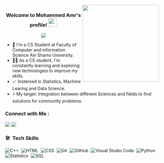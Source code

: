 
<img width="250" align="right" src="https://c.tenor.com/_DOBjnGspYAAAAAM/code-coding.gif">

<h3 align="center">
  Welcome to Mohammed Amr's profile!
  <img src="https://media.giphy.com/media/hvRJCLFzcasrR4ia7z/giphy.gif" width="28">
</h3>

<!-- Typing SVG by DenverCoder1 - https://github.com/DenverCoder1/readme-typing-svg -->
<p align="center">
  <a href="https://github.com/DenverCoder1/readme-typing-svg"><img src="https://readme-typing-svg.herokuapp.com/?lines=CS%20Student;&font=Fira%20Code&center=true&width=440&height=45&color=f75c7e&vCenter=true&size=22"></a>
</p> 

- 🏢 I'm a CS Student at Faculty of Computer and information Science Ain Shams University.
- 👨‍💻 As a CS student, I'm constantly learning and exploring new technologies to improve my skills.
- 📈 Instersed in Statistics, Machine Learing and Data Science.
- ⚡ My target: Integration between different Sciences and fields to find solutions for community problems.



### Connect with Me :

<a href="https://linkedin.com/in/mohammed-amr-sayed" target="_blank"><img src="https://img.shields.io/badge/-Mohammed%20Amr-0077B5?style=for-the-badge&logo=Linkedin&logoColor=white"/></a>
<a href="https://t.me/https://t.me/moha_amr_5" target="_blank"><img src="https://img.shields.io/badge/-Mohammed%20Amr-0077B5?style=for-the-badge&logo=Telegram&logoColor=white"/></a>
### 🛠 &nbsp;Tech Skills
![C++](https://img.shields.io/badge/-C++-05122A?style=flat&logo=C++)&nbsp;
![HTML](https://img.shields.io/badge/-HTML-05122A?style=flat&logo=HTML5)&nbsp;
![CSS](https://img.shields.io/badge/-CSS-05122A?style=flat&logo=CSS3&logoColor=1572B6)&nbsp;
![Git](https://img.shields.io/badge/-Git-05122A?style=flat&logo=git)&nbsp;
![GitHub](https://img.shields.io/badge/-GitHub-05122A?style=flat&logo=github)&nbsp;
![Visual Studio Code](https://img.shields.io/badge/-Visual%20Studio%20Code-05122A?style=flat&logo=visual-studio-code&logoColor=007ACC)&nbsp;
![Python](https://img.shields.io/badge/-Python%20-05122A?style=flat&logo=python)&nbsp;
![Statistics](https://img.shields.io/badge/-Statistics%20-05122A?style=flat&logo=Statistics)&nbsp;
![SQL](https://img.shields.io/badge/-SQL%20-05122A?style=flat&logo=sql)&nbsp;



